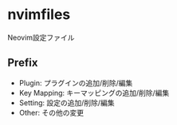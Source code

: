 # nvimfiles
Neovim設定ファイル

## Prefix
- Plugin: プラグインの追加/削除/編集
- Key Mapping: キーマッピングの追加/削除/編集
- Setting: 設定の追加/削除/編集
- Other: その他の変更
